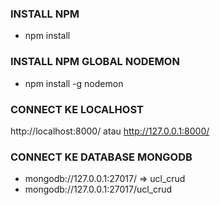 ### INSTALL NPM

- npm install

### INSTALL NPM GLOBAL NODEMON

- npm install -g nodemon

### CONNECT KE LOCALHOST

http://localhost:8000/ atau http://127.0.0.1:8000/

### CONNECT KE DATABASE MONGODB

- mongodb://127.0.0.1:27017/ => ucl_crud
- mongodb://127.0.0.1:27017/ucl_crud
